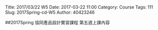 Title: 2017/03/22 W5
Date: 2017-03-22 11:00
Category: Course
Tags: 111
Slug: 2017Spring-cd-W5
Author: 40423246

##2017Spring 協同產品設計實習課程  第五週上課內容

<!-- PELICAN_END_SUMMARY -->


